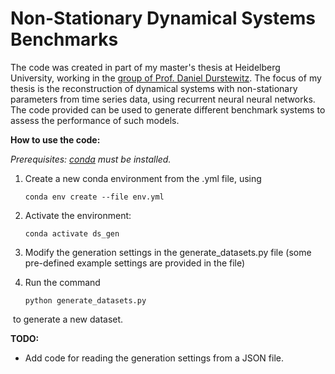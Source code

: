 # Non-Stationary Dynamical Systems Benchmarks

The code was created in part of my master's thesis at Heidelberg University, working in the [group of Prof. Daniel Durstewitz](https://durstewitzlab.github.io). The focus of my thesis is the reconstruction of dynamical systems with non-stationary parameters from time series data, using recurrent neural neural networks. The code provided can be used to generate different benchmark systems to assess the performance of such models.



**How to use the code:**

*Prerequisites: [conda](https://docs.conda.io/en/latest/) must be installed.*

1. Create a new conda environment from the .yml file, using 

   ```
   conda env create --file env.yml
   ```

2. Activate the environment:

   ```
   conda activate ds_gen
   ```

3. Modify the generation settings in the generate_datasets.py file (some pre-defined example settings are provided in the file)

4. Run the command

   ```
   python generate_datasets.py
   ```

​		to generate a new dataset.



**TODO:**

- Add code for reading the generation settings from a JSON file.
